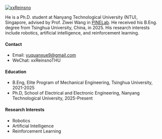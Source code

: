 [![xxReinsno](https://img.shields.io/badge/xxReinsno-github-blue?logo=github)](https://github.com/xxReinsno)

He is a Ph.D. student at Nanyang Technological University (NTU), Singapore, advised by Prof. Ziwei Wang in [PINELab](https://pine-lab-ntu.github.io/index.html). He received his B.Eng. degree from Tsinghua University, China, in 2025. His research interests include robotics, artificial intelligence, and reinforcement learning.

#### Contact

- Email: yuquanxue9@gmail.com
- WeChat: xxReinsnoTHU

#### Education

- B.Eng, Elite Program of Mechanical Engineering, Tsinghua University, 2021-2025
- Ph.D, School of Electrical and Electronic Engineering, Nanyang Technological University, 2025-Present

#### Research Interests

- Robotics
- Artificial Intelligence
- Reinforcement Learning
